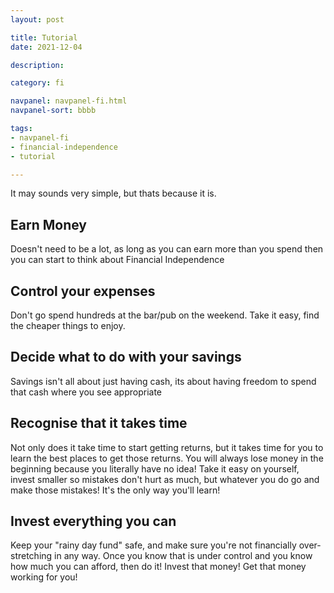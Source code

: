 ```yaml
---
layout: post

title: Tutorial
date: 2021-12-04

description:

category: fi

navpanel: navpanel-fi.html
navpanel-sort: bbbb

tags:
- navpanel-fi
- financial-independence
- tutorial

---
```


It may sounds very simple, but thats because it is.

## Earn Money
Doesn't need to be a lot, as long as you can earn more than you spend then you can start to think about Financial Independence

## Control your expenses
Don't go spend hundreds at the bar/pub on the weekend. Take it easy, find the cheaper things to enjoy.

## Decide what to do with your savings
Savings isn't all about just having cash, its about having freedom to spend that cash where you see appropriate

## Recognise that it takes time
Not only does it take time to start getting returns, but it takes time for you to learn the best places to get those returns. You will always lose money in the beginning because you literally have no idea! Take it easy on yourself, invest smaller so mistakes don't hurt as much, but whatever you do go and make those mistakes! It's the only way you'll learn!

## Invest everything you can
Keep your "rainy day fund" safe, and make sure you're not financially over-stretching in any way. Once you know that is under control and you know how much you can afford, then do it! Invest that money! Get that money working for you!

